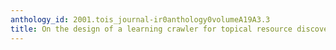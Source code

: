 ```yaml
---
anthology_id: 2001.tois_journal-ir0anthology0volumeA19A3.3
title: On the design of a learning crawler for topical resource discovery
---
```

